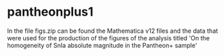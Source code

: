 # pantheonplus1
In the file figs.zip can be found the Mathematica v12 files and the data that were used for the production of the figures of the analysis titled 'On the homogeneity of SnIa absolute magnitude in the Pantheon+ sample' 
